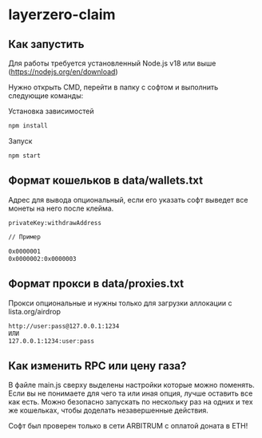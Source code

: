 # layerzero-claim

## Как запустить
Для работы требуется установленный Node.js v18 или выше (https://nodejs.org/en/download)

Нужно открыть CMD, перейти в папку с софтом и выполнить следующие команды:

Установка зависимостей
```bash
npm install
```

Запуск
```bash
npm start
```

## Формат кошельков в data/wallets.txt

Адрес для вывода опциональный, если его указать софт выведет все монеты на него после клейма.

```txt
privateKey:withdrawAddress

// Пример

0x0000001
0x0000002:0x0000003
```

## Формат прокси в data/proxies.txt

Прокси опциональные и нужны только для загрузки аллокации с lista.org/airdrop

```txt
http://user:pass@127.0.0.1:1234
ИЛИ
127.0.0.1:1234:user:pass
```

## Как изменить RPC или цену газа?
В файле main.js сверху выделены настройки которые можно поменять.
Если вы не понимаете для чего та или иная опция, лучше оставить все как есть.
Можно безопасно запускать по нескольку раз на одних и тех же кошельках, чтобы доделать незавершенные действия.

Софт был проверен только в сети ARBITRUM с оплатой доната в ETH!
